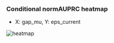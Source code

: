 ### Conditional normAUPRC heatmap

- X: gap_mu, Y: eps_current

![heatmap](/home/elicer/project_0814_2/results/20250817-085313/holdout/conditional_heatmap_gap_mu_vs_eps_current.png)
